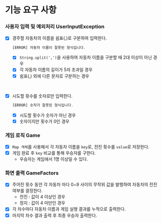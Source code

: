 # 기능 요구 사항 

### 사용자 입력 및 예외처리 UserInputException
- [X] 경주할 자동차의 이름을 쉼표(,)로 구분하여 입력한다.
    ```javascript
    [ERROR] 자동차 이름이 잘못된 형식입니다.
    ```
    - [X] `String.split(',')`을 사용하여 자동차 이름을 구분할 때 2대 이상이 아닌 경우 
    - [X] 각 자동차 이름의 길이가 5자 초과일 경우
    - [X] 쉼표(,) 외에 다른 문자로 구분하는 경우 
<br/>

- [X] 시도할 횟수를 숫자로만 입력한다.
    ```javascript
    [ERROR] 숫자가 잘못된 형식입니다.
    ```
    - [X] 시도할 횟수가 숫자가 아닌 경우
    - [X] 숫자이지만 횟수가 0인 경우

### 게임 로직 Game
- [X] `Map 객체`를 사용해서 각 자동차 이름을 `key`로, 전진 횟수를 `value`로 저장한다.
- [X] 게임 완료 후 `key` 비교를 통해 우승자를 구한다.
    - 우승자는 게임에서 1명 이상일 수 있다.

### 화면 출력 GameFactors  
- [X] 주어진 횟수 동안 각 자동차 마다 0~9 사이의 무작위 값을 발행하여 자동차의 전진 여부를 결정한다.
    - 전진 : 값이 4 이상인 경우
    - 정지 : 값이 4 미만인 경우 
- [X] 각 차수마다 자동차 이름과 게임 실행 결과를 누적으로 출력한다.
- [X] 마지막 차수 결과 출력 후 최종 우승자 출력한다.
